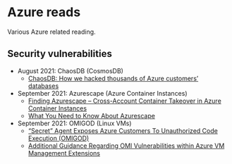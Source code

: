 # Azure reads

Various Azure related reading.

## Security vulnerabilities

- August 2021: ChaosDB (CosmosDB)
  - [ChaosDB: How we hacked thousands of Azure customers’ databases](https://www.wiz.io/blog/chaosdb-how-we-hacked-thousands-of-azure-customers-databases)
- September 2021: Azurescape (Azure Container Instances)
  - [Finding Azurescape – Cross-Account Container Takeover in Azure Container Instances](https://unit42.paloaltonetworks.com/azure-container-instances/)
  - [What You Need to Know About Azurescape](https://www.paloaltonetworks.com/blog/2021/09/azurescape/)
- September 2021: OMIGOD (Linux VMs)
  - [“Secret” Agent Exposes Azure Customers To Unauthorized Code Execution (OMIGOD)](https://www.wiz.io/blog/secret-agent-exposes-azure-customers-to-unauthorized-code-execution)
  - [Additional Guidance Regarding OMI Vulnerabilities within Azure VM Management Extensions](https://msrc-blog.microsoft.com/2021/09/16/additional-guidance-regarding-omi-vulnerabilities-within-azure-vm-management-extensions/)
